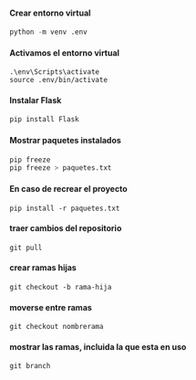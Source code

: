 #### Crear entorno virtual
```python
python -m venv .env
```

#### Activamos el entorno virtual
```shell
.\env\Scripts\activate
source .env/bin/activate
```

#### Instalar Flask
```python
pip install Flask
```

#### Mostrar paquetes instalados
```python
pip freeze
pip freeze > paquetes.txt
```

#### En caso de recrear el proyecto
```
pip install -r paquetes.txt
```

#### traer cambios del repositorio
```
git pull
```

#### crear ramas hijas
```
git checkout -b rama-hija
```

#### moverse entre ramas
```
git checkout nombrerama
```

#### mostrar las ramas, incluida la que esta en uso
```
git branch
```
```